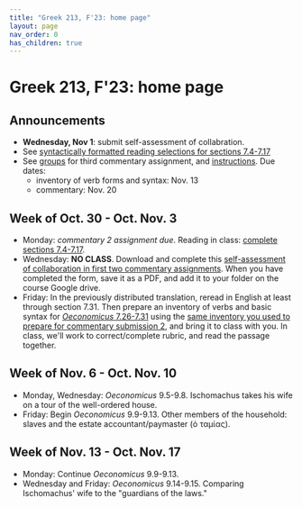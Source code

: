 ```yaml
---
title: "Greek 213, F'23: home page"
layout: page
nav_order: 0
has_children: true
---
```


# Greek 213, F'23: home page


## Announcements

- **Wednesday, Nov 1**: submit self-assessment of collabration.
- See [syntactically formatted reading selections for sections 7.4-7.17](./selections/)
- See [groups](./groups) for third commentary assignment, and [instructions](./commentary_project/submission3/).  Due dates:
    - inventory of verb forms and syntax: Nov. 13
    - commentary: Nov. 20



## Week of Oct. 30 - Oct. Nov. 3

- Monday: *commentary 2 assignment due*. Reading in class: [complete sections 7.4-7.17](https://neelsmith.github.io/greek213/selections/).
- Wednesday: **NO CLASS**.  Download and complete this [self-assessment of collaboration in first two commentary assignments](collaboration-evaluation.docx).  When you have completed the form, save it as a PDF, and add it to your folder on the course Google drive.
- Friday: In the previously distributed translation, reread in English at least  through section 7.31.  Then prepare an inventory of verbs and basic syntax for [*Oeconomicus* 7.26-7.31](./selections/XenOec7.26-7.31.pdf) using the [same inventory you used to prepare for commentary submission 2](./commentary_project/inventory/), and bring it to class with you. In class, we'll work to correct/complete rubric, and read the passage together.


## Week of Nov. 6 - Oct. Nov. 10

- Monday,  Wednesday: *Oeconomicus* 9.5-9.8. Ischomachus takes his wife on a tour of the well-ordered house.
- Friday: Begin *Oeconomicus* 9.9-9.13.  Other members of the household: slaves and the estate accountant/paymaster (ὁ ταμίας).


## Week of Nov. 13 - Oct. Nov. 17

- Monday:  Continue *Oeconomicus*  9.9-9.13.
- Wednesday and Friday: *Oeconomicus*  9.14-9.15. Comparing Ischomachus' wife to the "guardians of the laws."
